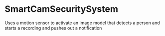 # SmartCamSecuritySystem
Uses a motion sensor to activate an image model that detects a person and starts a recording and pushes out a notification
